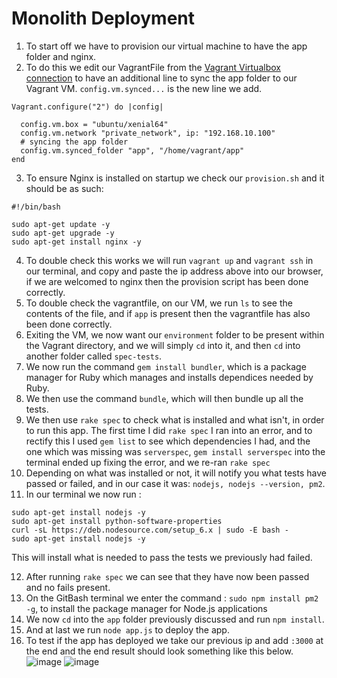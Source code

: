 # Monolith Deployment

1. To start off we have to provision our virtual machine to have the app folder and nginx.
2. To do this we edit our VagrantFile from the [Vagrant Virtualbox connection](https://github.com/mthussain1234/github_virtualisation_tech221#vagrant-virtualbox-connection) to have an additional line to sync the app folder to our Vagrant VM. `config.vm.synced...` is the new line we add.
```
Vagrant.configure("2") do |config|

  config.vm.box = "ubuntu/xenial64"
  config.vm.network "private_network", ip: "192.168.10.100"
  # syncing the app folder
  config.vm.synced_folder "app", "/home/vagrant/app"
end
```

3. To ensure Nginx is installed on startup we check our `provision.sh` and it should be as such: 
```
#!/bin/bash

sudo apt-get update -y
sudo apt-get upgrade -y
sudo apt-get install nginx -y
```

4.  To double check this works we will run `vagrant up` and `vagrant ssh` in our terminal, and copy and paste the ip address above into our browser, if we are welcomed to nginx then the provision script has been done correctly.
5.  To double check the vagrantfile, on our VM, we run `ls` to see the contents of the file, and if `app` is present then the vagrantfile has also been done correctly.
6.  Exiting the VM, we now want our `environment` folder to be present within the Vagrant directory, and we will simply `cd` into it, and then `cd` into another folder called `spec-tests`. 
7.  We now run the command `gem install bundler`, which is a package manager for Ruby which manages and installs dependices needed by Ruby.
8.  We then use the command `bundle`, which will then bundle up all the tests.
9.  We then use `rake spec` to check what is installed and what isn't, in order to run this app. The first time I did `rake spec` I ran into an error, and to rectify this I used `gem list` to see which dependencies I had, and the one which was missing was `serverspec`, `gem install serverspec` into the terminal ended up fixing the error, and we re-ran `rake spec`
10.  Depending on what was installed or not, it will notify you what tests have passed or failed, and in our case it was: `nodejs, nodejs --version, pm2`.
11.  In our terminal we now run : 
  ```
  sudo apt-get install nodejs -y
sudo apt-get install python-software-properties
curl -sL https://deb.nodesource.com/setup_6.x | sudo -E bash -
sudo apt-get install nodejs -y
```
This will install what is needed to pass the tests we previously had failed.

12.  After running `rake spec` we can see that they have now been passed and no fails present.
14.  On the GitBash terminal we enter the command :
`sudo npm install pm2 -g`, to install the package manager for Node.js applications
14.  We now `cd` into the `app` folder previously discussed and run `npm install`.
15.  And at last we run `node app.js` to deploy the app.
16.  To test if the app has deployed we take our previous ip and add `:3000` at the end and the end result should look something like this below.
![image](https://user-images.githubusercontent.com/129314018/232801602-98de8a87-55a4-4326-82dd-4ff1d5d1f1cc.png)
![image](https://user-images.githubusercontent.com/129314018/232799997-ecc89a58-b2cc-417d-8bd1-7a64816b2dcb.png)




